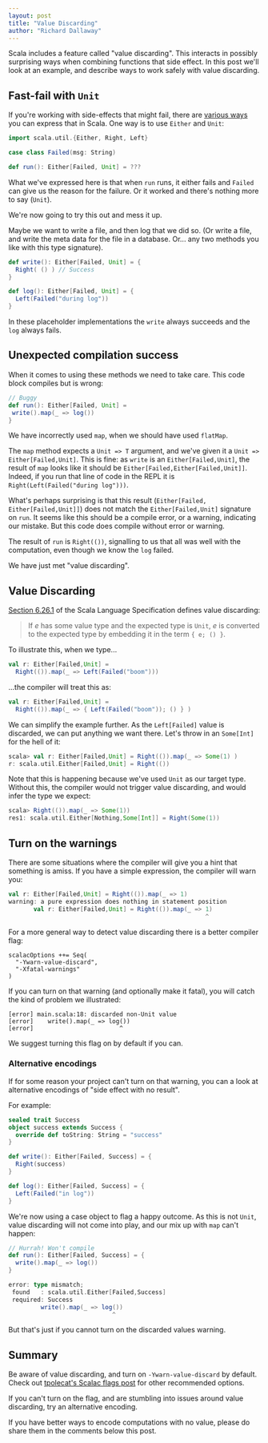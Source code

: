 ```yaml
---
layout: post
title: "Value Discarding"
author: "Richard Dallaway"
---
```


Scala includes a feature called "value discarding".
This interacts in possibly surprising ways when combining functions that side effect.
In this post we'll look at an example, and describe ways to work safely with value discarding.

[vd]: http://scala-lang.org/files/archive/spec/2.11/06-expressions.html#value-discarding
[ff]: /blog/posts/2015/02/23/designing-fail-fast-error-handling.html

<!-- break -->

## Fast-fail with `Unit`

If you're working with side-effects that might fail,
there are [various ways][ff] you can express that in Scala.
One way is to use `Either` and `Unit`:

``` scala
import scala.util.{Either, Right, Left}

case class Failed(msg: String)

def run(): Either[Failed, Unit] = ???
```

What we've expressed here is that when `run` runs, it either fails and `Failed` can give us the reason for the failure.
Or it worked and there's nothing more to say (`Unit`).

We're now going to try this out and mess it up.

Maybe we want to write a file, and then log that we did so.
(Or write a file, and write the meta data for the file in a database. Or...
any two methods you like with this type signature).

```scala
def write(): Either[Failed, Unit] = {
  Right( () ) // Success
}

def log(): Either[Failed, Unit] = {
  Left(Failed("during log"))
}
```

In these placeholder implementations the `write` always succeeds and the `log` always fails.

## Unexpected compilation success

When it comes to using these methods we need to take care.
This code block compiles but is wrong:

```scala
// Buggy
def run(): Either[Failed, Unit] =
 write().map(_ => log())
}
```

We have incorrectly used `map`, when we should have used `flatMap`.

The `map` method expects a `Unit => T` argument, and we've given it a `Unit => Either[Failed,Unit]`.
This is fine: as `write` is an `Either[Failed,Unit]`,
the result of `map` looks like it should be
`Either[Failed,Either[Failed,Unit]]`.
Indeed, if you run that line of code in the REPL it is `Right(Left(Failed("during log")))`.

What's perhaps surprising is that this result (`Either[Failed, Either[Failed,Unit]]`) does not match the `Either[Failed,Unit]` signature on `run`.
It seems like this should be a compile error, or a warning, indicating our mistake.
But this code does compile without error or warning.

The result of `run` is `Right(())`, signalling to us that all was well with the computation,
even though we know the `log` failed.

We have just met "value discarding".

## Value Discarding

[Section 6.26.1][vd] of the Scala Language Specification defines value discarding:

> If _e_ has some value type and the expected type is `Unit`, _e_ is converted to the expected type by embedding it in the term `{ e; () }`.

To illustrate this, when we type...

```scala
val r: Either[Failed,Unit] =
  Right(()).map(_ => Left(Failed("boom")))
```

...the compiler will treat this as:

```scala
val r: Either[Failed,Unit] =
  Right(()).map(_ => { Left(Failed("boom")); () } )
```

We can simplify the example further. As the `Left[Failed]` value is discarded,
we can put anything we want there. Let's throw in an `Some[Int]` for the hell of it:

```scala
scala> val r: Either[Failed,Unit] = Right(()).map(_ => Some(1) )
r: scala.util.Either[Failed,Unit] = Right(())
```

Note that this is happening because we've used `Unit` as our target type.
Without this, the compiler would not trigger value discarding,
and would infer the type we expect:

```scala
scala> Right(()).map(_ => Some(1))
res1: scala.util.Either[Nothing,Some[Int]] = Right(Some(1))
```

## Turn on the warnings

There are some situations where the compiler will give you a hint that something is amiss.
If you have a simple expression, the compiler will warn you:

```scala
val r: Either[Failed,Unit] = Right(()).map(_ => 1)
warning: a pure expression does nothing in statement position
       val r: Either[Failed,Unit] = Right(()).map(_ => 1)
                                                       ^
```

For a more general way to detect value discarding there is a better compiler flag:

```
scalacOptions ++= Seq(
  "-Ywarn-value-discard",
  "-Xfatal-warnings"
)
```

If you can turn on that warning (and optionally make it fatal),
you will catch the kind of problem we illustrated:

```
[error] main.scala:18: discarded non-Unit value
[error]    write().map(_ => log())
[error]                        ^
```

We suggest turning this flag on by default if you can.

### Alternative encodings

If for some reason your project can't turn on that warning,
you can a look at alternative encodings of "side effect with no result".

For example:

```scala
sealed trait Success
object success extends Success {
  override def toString: String = "success"
}

def write(): Either[Failed, Success] = {
  Right(success)
}

def log(): Either[Failed, Success] = {
  Left(Failed("in log"))
}
```

We're now using a case object to flag a happy outcome.
As this is not `Unit`, value discarding will not come into play,
and our mix up with `map` can't happen:

```scala
// Hurrah! Won't compile
def run(): Either[Failed, Success] = {
  write().map(_ => log())
}

error: type mismatch;
 found   : scala.util.Either[Failed,Success]
 required: Success
         write().map(_ => log())
                             ^
```

But that's just if you cannot turn on the discarded values warning.

## Summary

Be aware of value discarding, and turn on `-Ywarn-value-discard` by default.
Check out [tpolecat's Scalac flags post](https://tpolecat.github.io/2014/04/11/scalac-flags.html) for other recommended options.

If you can't turn on the flag, and are stumbling into issues around value discarding,
try an alternative encoding.

If you have better ways to encode computations with no value,
please do share them in the comments below this post.



